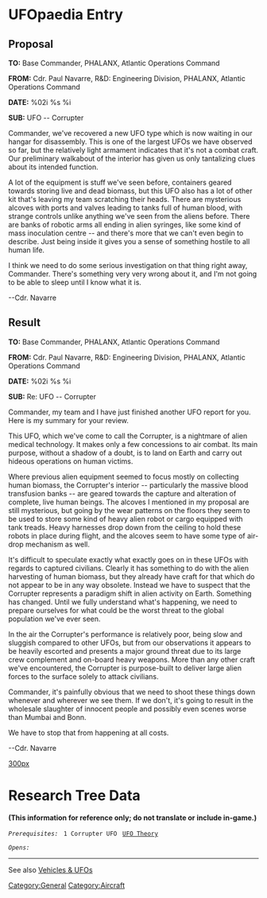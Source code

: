 # UFOpaedia Entry

## Proposal

**TO:** Base Commander, PHALANX, Atlantic Operations Command

**FROM:** Cdr. Paul Navarre, R&D: Engineering Division, PHALANX,
Atlantic Operations Command

**DATE:** %02i %s %i

**SUB:** UFO -- Corrupter

Commander, we've recovered a new UFO type which is now waiting in our
hangar for disassembly. This is one of the largest UFOs we have observed
so far, but the relatively light armament indicates that it's not a
combat craft. Our preliminary walkabout of the interior has given us
only tantalizing clues about its intended function.

A lot of the equipment is stuff we've seen before, containers geared
towards storing live and dead biomass, but this UFO also has a lot of
other kit that's leaving my team scratching their heads. There are
mysterious alcoves with ports and valves leading to tanks full of human
blood, with strange controls unlike anything we've seen from the aliens
before. There are banks of robotic arms all ending in alien syringes,
like some kind of mass inoculation centre -- and there's more that we
can't even begin to describe. Just being inside it gives you a sense of
something hostile to all human life.

I think we need to do some serious investigation on that thing right
away, Commander. There's something very very wrong about it, and I'm not
going to be able to sleep until I know what it is.

--Cdr. Navarre

## Result

**TO:** Base Commander, PHALANX, Atlantic Operations Command

**FROM:** Cdr. Paul Navarre, R&D: Engineering Division, PHALANX,
Atlantic Operations Command

**DATE:** %02i %s %i

**SUB:** Re: UFO -- Corrupter

Commander, my team and I have just finished another UFO report for you.
Here is my summary for your review.

This UFO, which we've come to call the Corrupter, is a nightmare of
alien medical technology. It makes only a few concessions to air combat.
Its main purpose, without a shadow of a doubt, is to land on Earth and
carry out hideous operations on human victims.

Where previous alien equipment seemed to focus mostly on collecting
human biomass, the Corrupter's interior -- particularly the massive
blood transfusion banks -- are geared towards the capture and alteration
of complete, live human beings. The alcoves I mentioned in my proposal
are still mysterious, but going by the wear patterns on the floors they
seem to be used to store some kind of heavy alien robot or cargo
equipped with tank treads. Heavy harnesses drop down from the ceiling to
hold these robots in place during flight, and the alcoves seem to have
some type of air-drop mechanism as well.

It's difficult to speculate exactly what exactly goes on in these UFOs
with regards to captured civilians. Clearly it has something to do with
the alien harvesting of human biomass, but they already have craft for
that which do not appear to be in any way obsolete. Instead we have to
suspect that the Corrupter represents a paradigm shift in alien activity
on Earth. Something has changed. Until we fully understand what's
happening, we need to prepare ourselves for what could be the worst
threat to the global population we've ever seen.

In the air the Corrupter's performance is relatively poor, being slow
and sluggish compared to other UFOs, but from our observations it
appears to be heavily escorted and presents a major ground threat due to
its large crew complement and on-board heavy weapons. More than any
other craft we've encountered, the Corrupter is purpose-built to deliver
large alien forces to the surface solely to attack civilians.

Commander, it's painfully obvious that we need to shoot these things
down whenever and wherever we see them. If we don't, it's going to
result in the wholesale slaughter of innocent people and possibly even
scenes worse than Mumbai and Bonn.

We have to stop that from happening at all costs.

--Cdr. Navarre

[300px](image:Ufo_corrupter.jpg "wikilink")

# Research Tree Data

**(This information for reference only; do not translate or include
in-game.)**

*`Prerequisites:`*
` 1 Corrupter UFO`
` `[`UFO Theory`](Research/UFO_Theory "wikilink")

*`Opens:`*

------------------------------------------------------------------------

See also [Vehicles & UFOs](Vehicles_&_UFOs "wikilink")

[Category:General](Category:General "wikilink")
[Category:Aircraft](Category:Aircraft "wikilink")